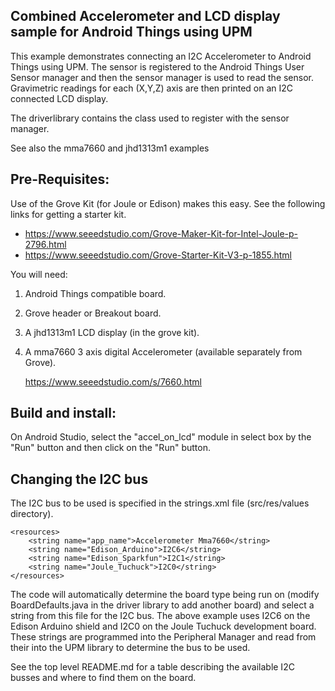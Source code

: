 Combined Accelerometer and LCD display sample for Android Things using UPM
---------------------------------------------------------------------------

This example demonstrates connecting an I2C Accelerometer to Android Things using UPM.
The sensor is registered to the Android Things User Sensor manager and then the sensor manager
is used to read the sensor. Gravimetric readings for each (X,Y,Z) axis are then printed on
an I2C connected LCD display.

The driverlibrary contains the class used to register with the sensor manager.

See also the mma7660 and jhd1313m1 examples

Pre-Requisites:
---------------
Use of the Grove Kit (for Joule or Edison) makes this easy. See the following links for getting
a starter kit.

*  https://www.seeedstudio.com/Grove-Maker-Kit-for-Intel-Joule-p-2796.html
*  https://www.seeedstudio.com/Grove-Starter-Kit-V3-p-1855.html


You will need:

1. Android Things compatible board.
2. Grove header or Breakout board.
3. A jhd1313m1 LCD display (in the grove kit).
4. A mma7660 3 axis digital Accelerometer (available separately from Grove).

   https://www.seeedstudio.com/s/7660.html


Build and install:
------------------
On Android Studio, select the "accel_on_lcd" module in select box by the "Run" button
and then click on the "Run" button.


Changing the I2C bus
--------------------
The I2C bus to be used is specified in the strings.xml file (src/res/values directory).

````
<resources>
    <string name="app_name">Accelerometer Mma7660</string>
    <string name="Edison_Arduino">I2C6</string>
    <string name="Edison_Sparkfun">I2C1</string>
    <string name="Joule_Tuchuck">I2C0</string>
</resources>
````

The code will automatically determine the board type being run on (modify BoardDefaults.java
in the driver library to add another board) and select a string from this file for the I2C bus.
The above example uses I2C6 on the Edison Arduino shield and I2C0 on the Joule Tuchuck
development board. These strings are programmed into the Peripheral Manager and read from their
into the UPM library to determine the bus to be used.

See the top level README.md for a table describing the available I2C busses and where to find them
on the board.
